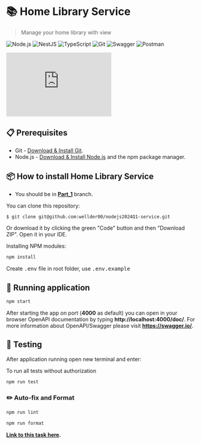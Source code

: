# 📚 Home Library Service

> Manage your home library with view

![Node.js](https://img.shields.io/badge/-Node.js-43853D?style=flat-square&logo=Node.js&logoColor=white) ![NestJS](https://img.shields.io/badge/-NestJS-E0234E?style=flat-square&logo=NestJS&logoColor=white) ![TypeScript](https://img.shields.io/badge/-TypeScript-3178C6?style=flat-square&logo=TypeScript&logoColor=white) ![Git](https://img.shields.io/badge/-Git-F05032?style=flat&logo=Git&logoColor=white) ![Swagger](https://img.shields.io/badge/-Swagger-85EA2D?style=flat&logo=Swagger&logoColor=black)
![Postman](https://img.shields.io/badge/-Postman-FF6C37?style=flat&logo=Postman&logoColor=white)

<iframe src="https://gifer.com/embed/5WYy" width=280 height=170.000 frameBorder="0" allowFullScreen></iframe><p><a href="https://gifer.com"></a></p>

## :clipboard: Prerequisites

- Git - [Download & Install Git](https://git-scm.com/downloads).
- Node.js - [Download & Install Node.js](https://nodejs.org/en/download/) and the npm package manager.

## 📦 How to install Home Library Service

- You should be in **[Part_1](https://github.com/wellder00/nodejs2024Q1-service/tree/part_1)** branch.

You can clone this repository:

```bash
$ git clone git@github.com:wellder00/nodejs2024Q1-service.git
```

Or download it by clicking the green "Code" button and then "Download ZIP". Open it in your IDE.

Installing NPM modules:

```bash
npm install
```

Create <kbd>.env</kbd> file in root folder, use <kbd>.env.example</kbd>

## :rocket: Running application

```bash
npm start
```

After starting the app on port (**4000** as default) you can open
in your browser OpenAPI documentation by typing **http://localhost:4000/doc/**.
For more information about OpenAPI/Swagger please visit **https://swagger.io/**.

## :test_tube: Testing

After application running open new terminal and enter:

To run all tests without authorization

```bash
npm run test
```

### :pencil2: Auto-fix and Format

```bash
npm run lint
```

```bash
npm run format
```

**[Link to this task here](https://github.com/AlreadyBored/nodejs-assignments/blob/main/assignments/rest-service/assignment.md).**

